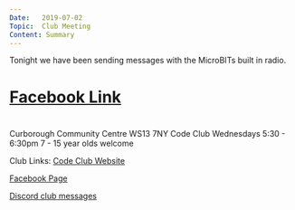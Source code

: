 ```yaml
---
Date:   2019-07-02
Topic:  Club Meeting
Content: Summary
---
```

Tonight we have been sending messages with the MicroBITs built in radio.

# [Facebook Link](https://www.facebook.com/1481985248595237/posts/2127372384056517/)

#
Curborough Community Centre
WS13 7NY
Code Club
Wednesdays 5:30 - 6:30pm
7 - 15 year olds welcome

Club Links:
[Code Club Website](https://lichfield-code-club.github.io/)

[Facebook Page](https://www.facebook.com/LichfieldCoders)

[Discord club messages](https://discord.gg/szz6xGK)
